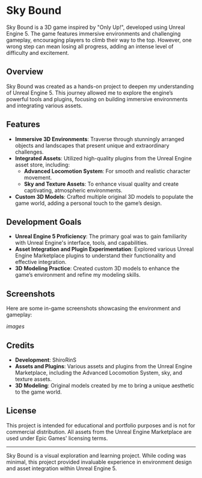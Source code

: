 # Sky Bound

Sky Bound is a 3D game inspired by "Only Up!", developed using Unreal Engine 5. The game features immersive environments and challenging gameplay, encouraging players to climb their way to the top. However, one wrong step can mean losing all progress, adding an intense level of difficulty and excitement.


## Overview
Sky Bound was created as a hands-on project to deepen my understanding of Unreal Engine 5. This journey allowed me to explore the engine’s powerful tools and plugins, focusing on building immersive environments and integrating various assets.

## Features
- **Immersive 3D Environments**: Traverse through stunningly arranged objects and landscapes that present unique and extraordinary challenges.
- **Integrated Assets**: Utilized high-quality plugins from the Unreal Engine asset store, including:
  - **Advanced Locomotion System**: For smooth and realistic character movement.
  - **Sky and Texture Assets**: To enhance visual quality and create captivating, atmospheric environments.
- **Custom 3D Models**: Crafted multiple original 3D models to populate the game world, adding a personal touch to the game’s design.

## Development Goals
- **Unreal Engine 5 Proficiency**: The primary goal was to gain familiarity with Unreal Engine's interface, tools, and capabilities.
- **Asset Integration and Plugin Experimentation**: Explored various Unreal Engine Marketplace plugins to understand their functionality and effective integration.
- **3D Modeling Practice**: Created custom 3D models to enhance the game’s environment and refine my modeling skills.

## Screenshots
Here are some in-game screenshots showcasing the environment and gameplay:

*images*

## Credits
- **Development**: ShiroRinS
- **Assets and Plugins**: Various assets and plugins from the Unreal Engine Marketplace, including the Advanced Locomotion System, sky, and texture assets.
- **3D Modeling**: Original models created by me to bring a unique aesthetic to the game world.

## License
This project is intended for educational and portfolio purposes and is not for commercial distribution. All assets from the Unreal Engine Marketplace are used under Epic Games' licensing terms.

---

Sky Bound is a visual exploration and learning project. While coding was minimal, this project provided invaluable experience in environment design and asset integration within Unreal Engine 5.
